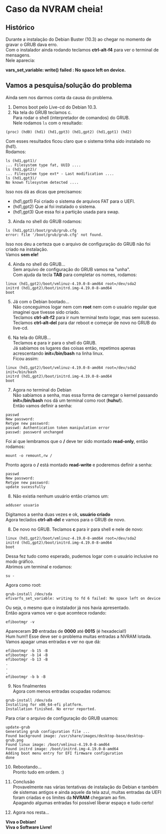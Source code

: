 # Caso da NVRAM cheia!

## Histórico
Durante a instalação do Debian Buster (10.3) ao chegar no momento de gravar o GRUB dava erro.  
Com o instalador ainda rodando teclamos **ctrl-alt-f4** para ver o terminal de mensagens.  
Nele aparecia:

 **vars_set_variable: write() failed : No space left on device.** 

## Vamos a pesquisa/solução do problema

Ainda sem nos darmos conta da causa do problema.

1. Demos boot pelo Live-cd do Debian 10.3.
2. Na tela do GRUB teclamos c.  
Para rodar o shell (interpretador de comandos) do GRUB.  
Nele rodamos `ls`
com o resultado:   

```
(proc) (hd0) (hd1) (hd1,gpt3) (hd1,gpt2) (hd1,gpt1) (hd2)
```

Com esses resultados ficou claro que o sistema tinha sido instalado no (hd1).  
Rodamos:   
```
ls (hd1,gpt1)/
... Filesystem type fat, UUID ....
ls (hd1,gpt2)/
... Filesystem type ext* - Last modification ....
ls (hd1,gpt3)/
No known filesystem detected ....
```
Isso nos dá as dicas que precisamos:

- (hd1,gpt1) Foi criado o sistema de arquivos FAT para o UEFI.
- (hd1,gpt2) Que aí foi instalado o sistema.
- (hd1,gpt3) Que essa foi a partição usada para swap.


3. Ainda no shell do GRUB rodamos:
```
ls (hd1,gpt2)/boot/grub/grub.cfg
error: file '/boot/grub/grub.cfg' not found.
```
Isso nos deu a certeza que o arquivo de configuração do GRUB não foi criado na instalação.   
Vamos **sem ele!**

4. Ainda no shell do GRUB...  
Sem arquivo de configuração do GRUB vamos na "unha".  
Com ajuda da tecla **TAB** para completar os nomes, rodamos:
```
linux (hd1,gpt2)/boot/vmlinuz-4.19.0-8-amd64 root=/dev/sda2
initrd (hd1,gpt2)/boot/initrd.img-4.19.0-8-amd64
boot
```

5. Já com o Debian bootado...  
Não conceguimos logar nem com **root** nem com o usuário regular que imaginei que tivesse sido criado.  
Teclamos **ctrl-alt-f2** para ir num terminal texto logar, mas sem sucesso.  
Teclamos **ctrl-alt-del** para dar reboot e começar de novo no GRUB do live-cd.

6. Na tela do GRUB...   
Teclamos **c** para ir para o shell do GRUB.  
Já sabíamos os lugares das coisas então, repetimos apenas acrescentando **init=/bin/bash** na linha linux.  
Ficou assim:
```
linux (hd1,gpt2)/boot/vmlinuz-4.19.0-8-amd64 root=/dev/sda2 init=/bin/bash
initrd (hd1,gpt2)/boot/initrd.img-4.19.0-8-amd64
boot
```

7. Agora no terminal do Debian  
Não sabíamos a senha, mas essa forma de carregar o kernel passando **init=/bin/bash** nos dá um terminal como root (**huhu!**).  
Então vamos definir a senha:
```
passwd
New password:
Retype new password:
passwd: Authentication token manipulation error
passwd: password unchanged
```
Foi aí que lembramos que o **/** deve ter sido montado **read-only**, então rodamos:
```
mount -o remount,rw /
```
Pronto agora o **/** está montado **read-write** e poderemos definir a senha:
```
passwd
New password:
Retype new password:
update sucessfully
```

8. Não existia nenhum usuário então criamos um:
```
adduser usuario
```
Digitamos a senha duas vezes e ok, **usuário criado**   
Agora teclados **ctrl-alt-del** e vamos para o GRUB de novo.

8. De novo no GRUB.
Teclamos **c** para ir para shell e nele de novo:
```
linux (hd1,gpt2)/boot/vmlinuz-4.19.0-8-amd64 root=/dev/sda2
initrd (hd1,gpt2)/boot/initrd.img-4.19.0-8-amd64
boot
```
Dessa fez tudo como esperado, pudemos logar com o usuário inclusive no modo gráfico.  
Abrimos um terminal e rodamos:
```
su -
```
Agora como root:
```
grub-install /dev/sda  
efivarfs_set_variable: writing to fd 6 failed: No space left on device
```
Ou seja, o mesmo que o instalador já nos havia apresentado.   
Então agora vamos ver o que acomtece rodando:
```
efibootmgr -v
```
Apareceram **20** entradas de **0000** até **0015** (é hexadecial!)   
Hum hum!! Esse deve ser o problema muitas entradas a NVRAM lotada.   
Vamos apagar umas entradas e ver no que dá:
```
efibootmgr -b 15 -B
efibootmgr -b 14 -B
efibootmgr -b 13 -B
.
.
.
efibootmgr -b b -B
```

9. Nos finalmentes   
Agora com menos entradas ocupadas rodamos:
```
grub-install /dev/sda
Installing for x86_64-efi platform.
Installation finished. No error reported.
```
Para criar o arquivo de configuração do GRUB usamos:
```
update-grub
Generating grub configuration file ...
Found background image: /usr/share/images/desktop-base/desktop-grub.png
Found linux image: /boot/vmlinuz-4.19.0-8-amd64
Found initrd image: /boot/initrd.img-4.19.0-8-amd64
Adding boot menu entry for EFI firmware configuration
done
```

10. Rebootando...   
Pronto tudo em ordem. :)

11. Conclusão    
Provavelmente nas várias tentativas de instalação do Debian e também de sistemas antigos e ainda aquele da tela azul,
muitas entradas da UEFI foram criadas e os limites da **NVRAM** chegaram ao fim.   
Apagando algumas entradas foi possível liberar espaço e tudo certo!

12. Agora nos resta...   

**Viva o Debian!**   
**Viva o Software Livre!**
